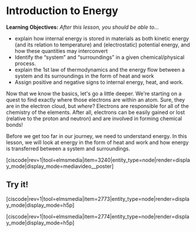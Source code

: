 <div style="float:right;margin:auto"><ebook-button title="Intro to Energy" link=https://genchem.science.psu.edu/01-4-introduction-energy
></ebook-button></div>

# Introduction to Energy

**Learning Objectives:** _After this lesson, you should be able to…_

* explain how internal energy is stored in materials as both kinetic energy (and its relation to temperature) and (electrostatic) potential energy, and how these quantities may interconvert
* Identify the “system” and “surroundings” in a given chemical/physical process.
* explain the 1st law of thermodynamics and the energy flow between a system and its surroundings in the form of heat and work 
* Assign positive and negative signs to internal energy, heat, and work. 


Now that we know the basics, let's go a little deeper. We're starting on a quest to find exactly where those electrons are within an atom. Sure, they are in the electron cloud, but _where_? Electrons are responsible for all of the chemistry of the elements.  After all, electrons can be easily gained or lost (relative to the proton and neutron) and are involved in forming chemical bonds!

Before we get too far in our journey, we need to understand energy. In this lesson, we will look at energy in the form of heat and work and how energy is transferred between a system and surroundings.

<media-video>[ciscode|rev=1|tool=elmsmedia|item=3240|entity_type=node|render=display_mode|display_mode=mediavideo__poster]</media-video>


## Try it!

[ciscode|rev=1|tool=elmsmedia|item=2773|entity_type=node|render=display_mode|display_mode=h5p]

[ciscode|rev=1|tool=elmsmedia|item=2774|entity_type=node|render=display_mode|display_mode=h5p]

<houck-math> </houck-math>
